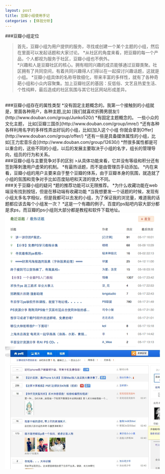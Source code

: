 ```yaml
---
layout: post
title: 豆瓣小组使用手记
categories : [体验分析]
---
```

###豆瓣小组定位
>首先，豆瓣小组为用户提供的服务，寻找或创建一个某个主题的小组，然后在里面可以发起话题和大家讨论。
*从社区的角度来看，把豆瓣的每一个产品，个人都视为服务于社区，豆瓣小组也不例外。  
*兴趣和人是豆瓣社区的核心。拥有相同兴趣的成员能够通过豆瓣类聚。社区拥有了共同空间，有着共同兴趣得人们得以在一起探讨兴趣话题，这就是小组。
*豆瓣小组具体的名称导致细化，带来丰富的多样性，就有了各种奇葩小组和小众内容聚集。加上豆瓣社区的基因：反低俗、文艺且热爱生活、个性纯粹，最后造成的社区氛围与其它社区网站形成差异。 

<br />
###豆瓣小组存在的属性类型
*没有固定主题概念的。我第一个接触到的小组就是，里面各种用户，各种主题,比如 [我们就喜欢折腾男朋友!](http://www.douban.com/group/Junko520/)  
*有固定主题概念的。 一些小众的文化主题， 比如[豆瓣三国杀](http://www.douban.com/group/imre/)  
*还有各种各样利用名字的多样性弄出好玩的小组，比如[加入这个小组 你就会拿到Offer](http://www.douban.com/group/offer/)  
*还有一些是具备媒体属性的小组，比如[王力宏音乐会](http://www.douban.com/group/12630/) 
*然很多属性都是可以重合的，这些不同的小组，以后的发展主要取决于小组的名字，组长的管理导向，组员的行为和关系。 

<br />
###豆瓣小组与主要竞争对手的区别
>从具体功能来看，它并没有等级和积分还有签到等刺激用户虚荣的机制。
*有最热话题，而不是由管理员手动添加。 
*内在来看，豆瓣小组的用户主要来自于整个豆瓣的体系，由于豆瓣本身的氛围，就造就了小组的氛围和竞争对手比如百度贴吧和天涯的很大不同。 

<br />
###关于豆瓣小组的疑问
*题的推荐功能可以无限推荐。  
*为什么收藏功能在web端没有找到按钮，但是在移动端有收藏功能  
*当我想要发一个话题的时候，发现有小组太多名字相似，但是我都可以去发的小组，为了保证我的浏览量，难道我的话题都应该去每个小组发一次？  
*这是一个有趣的例子。百度的ps贴吧内容大部分都是求ps，而豆瓣的ps小组则大部分都是教程和软件下载地址。  
<img src="https://github.com/imwyvern/imwyvern.github.io/blob/master/images/ex2.png?raw=true"> 
<img src="https://github.com/imwyvern/imwyvern.github.io/blob/master/images/ex1.jpg?raw=true"> 
